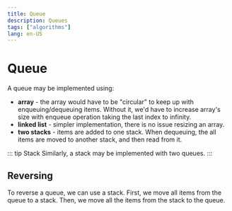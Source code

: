 ```yaml
---
title: Queue
description: Queues
tags: ["algorithms"]
lang: en-US
---
```


# Queue

A queue may be implemented using:

- **array** - the array would have to be "circular" to keep up with
  enqueuing/dequeuing items. Without it, we'd have to increase array's size with
  enqueue operation taking the last index to infinity.
- **linked list** - simpler implementation, there is no issue resizing an array.
- **two stacks** - items are added to one stack. When dequeuing, the all items are
  moved to another stack, and then read from it.

::: tip Stack
Similarly, a stack may be implemented with two queues.
:::

## Reversing

To reverse a queue, we can use a stack. First, we move all items from the queue
to a stack. Then, we move all the items from the stack to the queue.